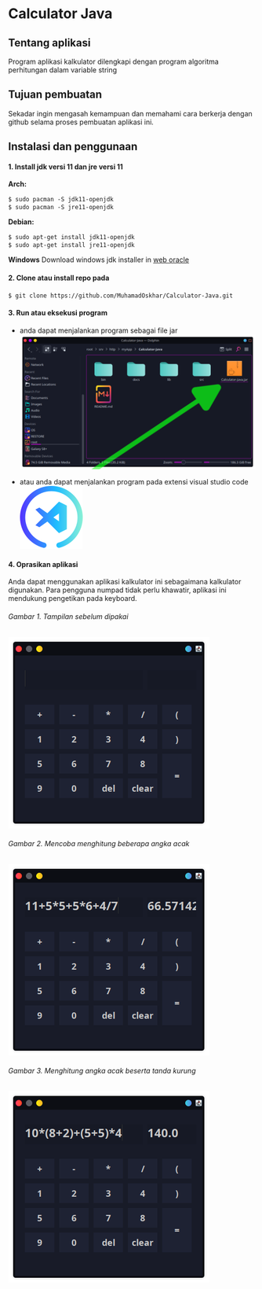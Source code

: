 # Calculator Java

## Tentang aplikasi

Program aplikasi kalkulator dilengkapi dengan program algoritma perhitungan dalam variable string

## Tujuan pembuatan

Sekadar ingin mengasah kemampuan dan memahami cara berkerja dengan github selama proses pembuatan aplikasi ini.

## Instalasi dan penggunaan

#### 1. Install jdk versi 11 dan jre versi 11
**Arch:**
```
$ sudo pacman -S jdk11-openjdk
$ sudo pacman -S jre11-openjdk
```
**Debian:**
```
$ sudo apt-get install jdk11-openjdk
$ sudo apt-get install jre11-openjdk
```

**Windows**
Download windows jdk installer in [web oracle](https://www.oracle.com/java/technologies/javase/jdk11-archive-downloads.html)

#### 2. Clone atau install repo pada

```
$ git clone https://github.com/MuhamadOskhar/Calculator-Java.git
```

#### 3. Run atau eksekusi program

- anda dapat menjalankan program sebagai file jar
![Ini gambar](docs/img/ss3.png)

- atau anda dapat menjalankan program pada extensi visual studio code <br/>
![Ini gambar](docs/img/code.svg)

#### 4. Oprasikan aplikasi

Anda dapat menggunakan aplikasi kalkulator ini sebagaimana kalkulator digunakan. Para pengguna numpad tidak perlu khawatir, aplikasi ini mendukung pengetikan pada keyboard.

###### Gambar 1. Tampilan sebelum dipakai
![Ini gambar](docs/img/ss1.png)
###### Gambar 2. Mencoba menghitung beberapa angka acak
![Ini gambar](docs/img/ss2.png)
###### Gambar 3. Menghitung angka acak beserta tanda kurung
![Ini gambar](docs/img/ss4.png)
